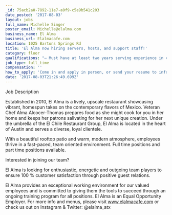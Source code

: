 ```yaml
---
_id: 75acb2a0-7892-11e7-a0f9-c5e9b541c203
date_posted: '2017-08-03'
layout: jobs
full_name: Michelle Singer
poster_email: Michelle@elalma.com
business_name: El Alma
business_url: Elalmacafe.com
location: 1025 Bartons Springs Rd
title: 'El Alma now hiring servers, hosts, and support staff!'
category: floor
qualifications: "– Must have at least two years serving experience in causal or fine dining.\r\n\r\n– Must have excellent communication skills\r\n\r\n– Must be TABC & Food Handler certified\r\n\r\n-Must have open availability"
job_type: full_time
compensation: ''
how_to_apply: 'Come in and apply in person, or send your resume to info@elalmacafe.com.'
date: '2017-08-03T21:26:49.699Z'
---
```

Job Description

Established in 2010, El Alma is a lively, upscale restaurant showcasing vibrant, homespun takes on the contemporary flavors of Mexico. Veteran Chef Alma Alcocer-Thomas prepares food as she might cook for you in her home and keeps her patrons salivating for her next unique creation. Under the umbrella of the El Chile Restaurant Group, El Alma is located in the heart of Austin and serves a diverse, loyal clientele.

With a beautiful rooftop patio and warm, modern atmosphere, employees thrive in a fast-paced, team oriented environment. Full time positions and part time positions available.

Interested in joining our team?

El Alma is looking for enthusiastic, energetic and outgoing team players to ensure 100 % customer satisfaction through positive guest relations.

El Alma provides an exceptional working environment for our valued employees and is committed to giving them the tools to succeed through an ongoing training program for all positions. El Alma is an Equal Opportunity Employer. For more info and menus, please visit www.elalmacafe.com or check us out on Instagram & Twitter: @elalma_atx
